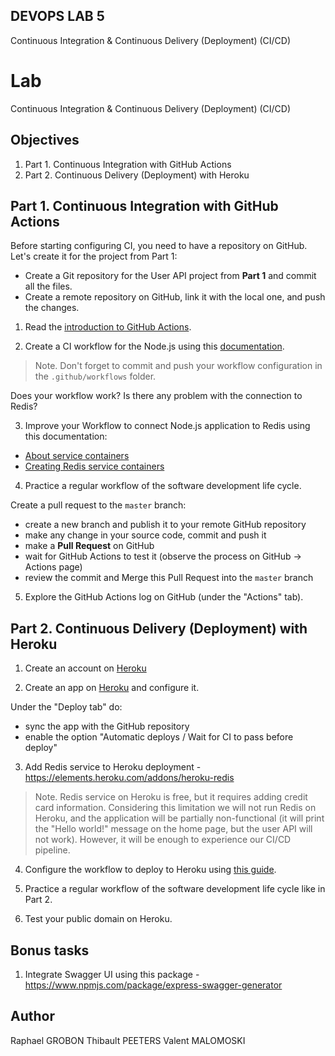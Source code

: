 ## DEVOPS LAB 5
Continuous Integration & Continuous Delivery (Deployment) (CI/CD)
# Lab

Continuous Integration & Continuous Delivery (Deployment) (CI/CD)

## Objectives

1. Part 1. Continuous Integration with GitHub Actions
2. Part 2. Continuous Delivery (Deployment) with Heroku


## Part 1. Continuous Integration with GitHub Actions

Before starting configuring CI, you need to have a repository on GitHub. Let's create it for the project from Part 1:

- Create a Git repository for the User API project from **Part 1** and commit all the files.
- Create a remote repository on GitHub, link it with the local one, and push the changes.

1. Read the [introduction to GitHub Actions](https://docs.github.com/en/actions/learn-github-actions/introduction-to-github-actions).

2. Create a CI workflow for the Node.js using this [documentation](https://docs.github.com/en/actions/guides/building-and-testing-nodejs).

> Note. Don't forget to commit and push your workflow configuration in the `.github/workflows` folder.

Does your workflow work? Is there any problem with the connection to Redis?

3. Improve your Workflow to connect Node.js application to Redis using this documentation:
  - [About service containers](https://docs.github.com/en/actions/guides/about-service-containers)
  - [Creating Redis service containers](https://docs.github.com/en/actions/guides/creating-redis-service-containers)

4. Practice a regular workflow of the software development life cycle.

Create a pull request to the `master` branch:

- create a new branch and publish it to your remote GitHub repository
- make any change in your source code, commit and push it
- make a **Pull Request** on GitHub
- wait for GitHub Actions to test it (observe the process on GitHub -> Actions page)
- review the commit and Merge this Pull Request into the `master` branch

5. Explore the GitHub Actions log on GitHub (under the "Actions" tab).

## Part 2. Continuous Delivery (Deployment) with Heroku

1. Create an account on [Heroku](https://heroku.com)

2. Create an app on [Heroku](https://dashboard.heroku.com/new-app) and configure it.

Under the "Deploy tab" do:

  - sync the app with the GitHub repository
  - enable the option "Automatic deploys / Wait for CI to pass before deploy"

3. Add Redis service to Heroku deployment - https://elements.heroku.com/addons/heroku-redis

> Note. Redis service on Heroku is free, but it requires adding credit card information. Considering this limitation we will not run Redis on Heroku, and the application will be partially non-functional (it will print the "Hello world!" message on the home page, but the user API will not work). However, it will be enough to experience our CI/CD pipeline.

4. Configure the workflow to deploy to Heroku using [this guide](https://github.com/marketplace/actions/deploy-to-heroku).

5. Practice a regular workflow of the software development life cycle like in Part 2.

6. Test your public domain on Heroku.

## Bonus tasks

1. Integrate Swagger UI using this package - https://www.npmjs.com/package/express-swagger-generator


## Author

Raphael GROBON
Thibault PEETERS
Valent MALOMOSKI
